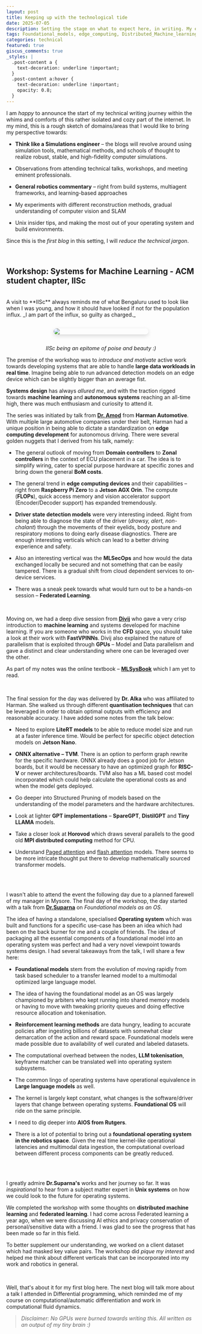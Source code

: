 ```yaml
---
layout: post
title: Keeping up with the technological tide
date: 2025-07-05
description: Setting the stage on what to expect here, in writing. My experience at a workshop covering systems for Machine Learning
tags: Foundational_models, edge_computing, Distributed_Machine_learning, Model_quantisation
categories: technical
featured: true
giscus_comments: true
_styles: |
  .post-content a {
    text-decoration: underline !important;
  }
  .post-content a:hover {
    text-decoration: underline !important;
    opacity: 0.8;
  }
---
```


I am _happy_ to announce the start of my technical writing journey within the whims and comforts of this rather isolated and cozy part of the internet. In my mind, this is a rough sketch of domains/areas that I would like to bring my perspective towards:

- **Think like a Simulations engineer** – the blogs will revolve around using simulation tools, mathematical methods, and schools of thought to realize robust, stable, and high-fidelity computer simulations.


- Observations from attending technical talks, workshops, and meeting eminent professionals.


- **General robotics commentary** – right from build systems, multiagent frameworks, and learning-based approaches


- My experiments with different reconstruction methods, gradual understanding of computer vision and SLAM


- Unix insider tips, and making the most out of your operating system and build environments. 

Since this is the _first blog_ in this setting, I will _reduce the technical jargon_.

<br>

## Workshop: Systems for Machine Learning - ACM student chapter, IISc
<br>
A visit to **IISc** always reminds me of what Bengaluru used to look like when I was young, and how it should have looked if not for the population influx. _I am part of the influx, so guilty as charged._

<img src="/assets/img/posts/iisc.jpg" style="display: block; margin: 2em auto; max-width: 50%; height: auto; border-radius: 8px; box-shadow: 0 4px 12px rgba(0, 0, 0, 0.15);">

<p style="text-align: center;"><em>IISc being an epitome of poise and beauty :)</em></p>

The premise of the workshop was to _introduce and motivate_ active work towards developing systems that are able to handle **large data workloads in real time**. Imagine being able to run advanced detection models on an edge device which can be slightly bigger than an average fist. 

**Systems design** has always _allured me_, and with the traction rigged towards **machine learning** and **autonomous systems** reaching an all-time high, there was much enthusiasm and curiosity to attend it. 


The series was initiated by talk from [**Dr. Amod**](https://www.linkedin.com/in/ajga2/) from **Harman Automotive**. With multiple large automotive companies under their belt, Harman had a unique position in being able to dictate a standardization on **edge computing development** for autonomous driving. There were several golden nuggets that I derived from his talk, namely:

- The general outlook of moving from **Domain controllers** to **Zonal controllers** in the context of ECU placement in a car. The idea is to simplify wiring, cater to special purpose hardware at specific zones and bring down the general **BoM costs**.


- The general trend in **edge computing devices** and their capabilities – right from **Raspberry Pi Zero** to a **Jetson AGX Orin**. The compute (**FLOPs**), quick access memory and vision accelerator support (Encoder/Decoder support) has expanded tremendously.


- **Driver state detection models** were very interesting indeed. Right from being able to diagnose the state of the driver (_drowsy, alert, non-chalant_) through the movements of their eyelids, body posture and respiratory motions to doing early disease diagnostics. There are enough interesting verticals which can lead to a better driving experience and safety. 


- Also an interesting vertical was the **MLSecOps** and how would the data exchanged locally be secured and not something that can be easily tampered. There is a gradual shift from cloud dependent services to on-device services. 


- There was a sneak peek towards what would turn out to be a hands-on session – **Federated Learning**. 

<br>

Moving on, we had a deep dive session from [**Divij**](https://divijghose.github.io/) who gave a very crisp introduction to **machine learning** and systems developed for machine learning. If you are someone who works in the **CFD** space, you should take a look at their work with **FastVPINNs**. Divij also explained the nature of parallelism that is exploited through **GPUs** – Model and Data parallelism and gave a distinct and clear understanding where one can be leveraged over the other.

As part of my notes was the online textbook – [**MLSysBook**](https://mlsysbook.ai/) which I am yet to read.

<br>

The final session for the day was delivered by **Dr. Alka** who was affiliated to Harman. She walked us through different **quantisation techniques** that can be leveraged in order to obtain optimal outputs with efficiency and reasonable accuracy. I have added some notes from the talk below:

- Need to explore **LiteRT models** to be able to reduce model size and run at a faster inference time. Would be perfect for specific object detection models on **Jetson Nano**. 


- **ONNX alternative – TVM**. There is an option to perform graph rewrite for the specific hardware. ONNX already does a good job for Jetson boards, but it would be necessary to have an optimized graph for **RISC-V** or newer architectures/boards. TVM also has a ML based cost model incorporated which could help calculate the operational costs as and when the model gets deployed.


- Go deeper into Structured Pruning of models based on the understanding of the model parameters and the hardware architectures.


- Look at lighter **GPT implementations** – **SpareGPT**, **DistilGPT** and **Tiny LLAMA** models.


- Take a closer look at **Horovod** which draws several parallels to the good old **MPI distributed computing** method for CPU.


- Understand <u>Paged attention</u> and <u>flash attention</u> models. There seems to be more intricate thought put there to develop mathematically sourced transformer models.
<br>

<br>

I wasn't able to attend the event the following day due to a planned farewell of my manager in Mysore. The final day of the workshop, the day started with a talk from [**Dr.Suparna**](https://www.linkedin.com/in/suparna-bhattacharya-5a7798b/) on <i>Foundational models as an OS</i>.

The idea of having a standalone, specialised **Operating system** which was built and functions for a specific use-case has been an idea which had been on the back burner for me and a couple of friends. The idea of packaging all the essential components of a foundational model into an operating system was perfect and had a very novel viewpoint towards systems design. I had several takeaways from the talk, I will share a few here:

- **Foundational models** stem from the evolution of moving rapidly from task based scheduler to a transfer learned model to a multimodal optimized large language model.


- The idea of having the foundational model as an OS was largely championed by arbiters who kept running into shared memory models or having to move with tweaking priority queues and doing effective resource allocation and tokenisation.


- **Reinforcement learning methods** are data hungry, leading to accurate policies after ingesting billions of datasets with somewhat clear demarcation of the action and reward space. Foundational models were made possible due to availability of well curated and labeled datasets.


- The computational overhead between the nodes, **LLM tokenisation**, keyframe matcher can be translated well into operating system subsystems.


- The common lingo of operating systems have operational equivalence in **Large language models** as well.


- The kernel is largely kept constant, what changes is the software/driver layers that change between operating systems. **Foundational OS** will ride on the same principle.


- I need to dig deeper into **AIOS from Rutgers**.


- There is a lot of potential to bring out a **foundational operating system in the robotics space**. Given the real time kernel-like operational latencies and multimodal data ingestion, the computational overload between different process components can be greatly reduced. 

<br>
<br>

I greatly admire **Dr.Suparna's** works and her journey so far. It was _inspirational_ to hear from a subject matter expert in **Unix systems** on how we could look to the future for operating systems.


We completed the workshop with some thoughts on **distributed machine learning** and **federated learning**. I had come across Federated learning a year ago, when we were discussing AI ethics and privacy conservation of personal/sensitive data with a friend. I was glad to see the progress that has been made so far in this field. 

To better supplement our understanding, we worked on a client dataset which had masked key value pairs. The workshop did _pique my interest_ and helped me think about different verticals that can be incorporated into my work and robotics in general.

<br>

Well, that's about it for my first blog here. The next blog will talk more about a talk I attended in Differential programming, which reminded me of my course on computational/automatic differentiation and work in computational fluid dynamics.


> _Disclaimer: No GPUs were burned towards writing this. All written as an output of my tiny brain :)_